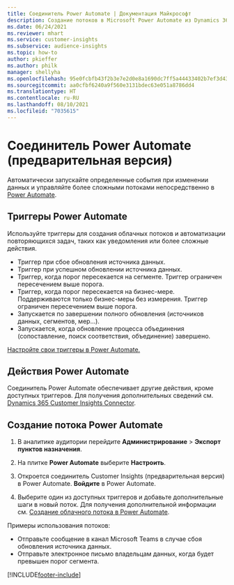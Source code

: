 ```yaml
---
title: Соединитель Power Automate | Документация Майкрософт
description: Создание потоков в Microsoft Power Automate из Dynamics 365 Customer Insights.
ms.date: 06/24/2021
ms.reviewer: mhart
ms.service: customer-insights
ms.subservice: audience-insights
ms.topic: how-to
author: pkieffer
ms.author: philk
manager: shellyha
ms.openlocfilehash: 95e0fcbfb43f2b3e7e2d0e8a1690dc7ff5a44433402b7ef3d437710eb0efff15
ms.sourcegitcommit: aa0cfbf6240a9f560e3131bdec63e051a8786dd4
ms.translationtype: HT
ms.contentlocale: ru-RU
ms.lasthandoff: 08/10/2021
ms.locfileid: "7035615"
---
```

# <a name="power-automate-connector-preview"></a>Соединитель Power Automate (предварительная версия)

Автоматически запускайте определенные события при изменении данных и управляйте более сложными потоками непосредственно в [Power Automate](https://flow.microsoft.com/).

## <a name="power-automate-triggers"></a>Триггеры Power Automate

Используйте триггеры для создания облачных потоков и автоматизации повторяющихся задач, таких как уведомления или более сложные действия. 

- Триггер при сбое обновления источника данных. 
- Триггер при успешном обновлении источника данных.
- Триггер, когда порог пересекается на сегменте. Триггер ограничен пересечением выше порога.
- Триггер, когда порог пересекается на бизнес-мере. Поддерживаются только бизнес-меры без измерения. Триггер ограничен пересечением выше порога.
- Запускается по завершении полного обновления (источников данных, сегментов, мер...).
- Запускается, когда обновление процесса объединения (сопоставление, поиск соответствия, объединение) завершено.

[Настройте свои триггеры в Power Automate.](https://flow.microsoft.com/connectors/shared_customerinsights/dynamics-365-customer-insights-connector/)

## <a name="power-automate-actions"></a>Действия Power Automate

Соединитель Power Automate обеспечивает другие действия, кроме доступных триггеров. Для получения дополнительных сведений см. [Dynamics 365 Customer Insights Connector](/connectors/customerinsights/).

## <a name="create-a-power-automate-flow"></a>Создание потока Power Automate

1. В аналитике аудитории перейдите **Администрирование** > **Экспорт пунктов назначения**.

1. На плитке **Power Automate** выберите **Настроить**.

1. Откроется соединитель Customer Insights (предварительная версия) в Power Automate. **Войдите** в Power Automate.

1. Выберите один из доступных триггеров и добавьте дополнительные шаги в новый поток. Для получения дополнительной информации см. [Создание облачного потока в Power Automate](/power-automate/get-started-logic-flow).

Примеры использования потоков: 
- Отправьте сообщение в канал Microsoft Teams в случае сбоя обновления источника данных. 
- Отправьте электронное письмо владельцам данных, когда будет превышен порог сегмента.



[!INCLUDE[footer-include](../includes/footer-banner.md)]
